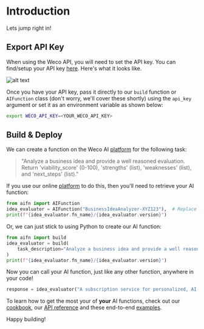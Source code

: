 # Introduction

Lets jump right in!

## Export API Key

When using the Weco API, you will need to set the API key. You can find/setup your API key [here](https://www.aifunction.com/account/api-keys). Here's what it looks like.

![alt text](../assets/api_keys.png)

Once you have your API key, pass it directly to our `build` function or `AIFunction` class (don't worry, we'll cover these shortly) using the `api_key` argument or set it as an environment variable as shown below:
```bash
export WECO_API_KEY=<YOUR_WECO_API_KEY>
```

## Build & Deploy

We can create a function on the Weco AI [platform](https://www.aifunction.com) for the following task:
> "Analyze a business idea and provide a well reasoned evaluation. Return 'viability_score' (0-100), 'strengths' (list), 'weaknesses' (list), and 'next_steps' (list)."

If you use our online [platform](https://www.aifunction.com) to do this, then you'll need to retrieve your AI function:
```python
from aifn import AIFunction
idea_evaluator = AIFunction("BusinessIdeaAnalyzer-XYZ123"),  # Replace with your actual function name
print(f"{idea_evaluator.fn_name}/{idea_evaluator.version}")
```

Or, we can just stick to using Python to create our AI function:
```python
from aifn import build
idea_evaluator = build(
    task_description="Analyze a business idea and provide a well reasoned evaluation. Return 'viability_score' (0-100), 'strengths' (list), 'weaknesses' (list), and 'next_steps' (list).",
)
print(f"{idea_evaluator.fn_name}/{idea_evaluator.version}")
```

Now you can call your AI function, just like any other function, anywhere in your code!
```python
response = idea_evaluator("A subscription service for personalized, AI-generated bedtime stories for children.")
```

To learn how to get the most your of **your** AI functions, check out our [cookbook](../cookbook/cookbook.md), our [API reference](../api/api.md) and these end-to-end [examples](../cookbook/examples/maze_runner.md).

Happy building!
